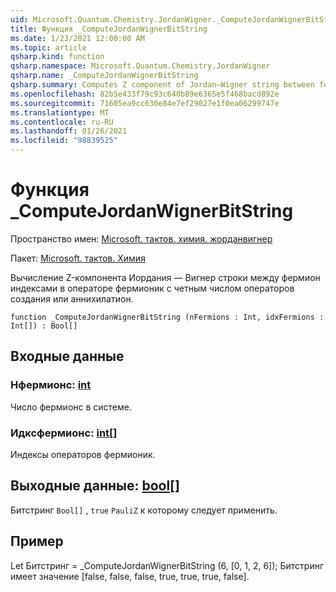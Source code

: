 ```yaml
---
uid: Microsoft.Quantum.Chemistry.JordanWigner._ComputeJordanWignerBitString
title: Функция _ComputeJordanWignerBitString
ms.date: 1/23/2021 12:00:00 AM
ms.topic: article
qsharp.kind: function
qsharp.namespace: Microsoft.Quantum.Chemistry.JordanWigner
qsharp.name: _ComputeJordanWignerBitString
qsharp.summary: Computes Z component of Jordan–Wigner string between fermion indices in a fermionic operator with an even number of creation / annihilation operators.
ms.openlocfilehash: 82b5e433f79c93c640b89e6365e5f468bacd892e
ms.sourcegitcommit: 71605ea9cc630e84e7ef29027e1f0ea06299747e
ms.translationtype: MT
ms.contentlocale: ru-RU
ms.lasthandoff: 01/26/2021
ms.locfileid: "98839525"
---
```

# <a name="_computejordanwignerbitstring-function"></a>Функция _ComputeJordanWignerBitString

Пространство имен: [Microsoft. тактов. химия. жорданвигнер](xref:Microsoft.Quantum.Chemistry.JordanWigner)

Пакет: [Microsoft. тактов. Химия](https://nuget.org/packages/Microsoft.Quantum.Chemistry)


Вычисление Z-компонента Иордания — Вигнер строки между фермион индексами в операторе фермионик с четным числом операторов создания или аннихилатион.

```qsharp
function _ComputeJordanWignerBitString (nFermions : Int, idxFermions : Int[]) : Bool[]
```


## <a name="input"></a>Входные данные

### <a name="nfermions--int"></a>Нфермионс: [int](xref:microsoft.quantum.lang-ref.int)

Число фермионс в системе.


### <a name="idxfermions--int"></a>Идксфермионс: [int](xref:microsoft.quantum.lang-ref.int)[]

Индексы операторов фермионик.



## <a name="output--bool"></a>Выходные данные: [bool](xref:microsoft.quantum.lang-ref.bool)[]

Битстринг `Bool[]` , `true` `PauliZ` к которому следует применить.

## <a name="example"></a>Пример

Let Битстринг = _ComputeJordanWignerBitString (6, [0, 1, 2, 6]); Битстринг имеет значение [false, false, false, true, true, true, false].